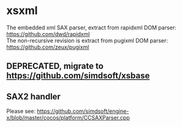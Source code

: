 # xsxml

The embedded xml SAX parser, extract from rapidxml DOM parser: https://github.com/dwd/rapidxml  
The non-recursive revision is extract from pugixml DOM parser: https://github.com/zeux/pugixml

## DEPRECATED, migrate to https://github.com/simdsoft/xsbase

## SAX2 handler
Please see: https://github.com/simdsoft/engine-x/blob/master/cocos/platform/CCSAXParser.cpp
